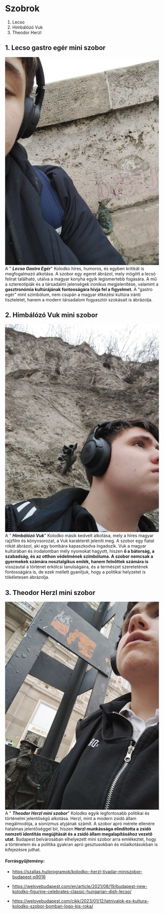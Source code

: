 # Szobrok
1. Lecso
2. Himbálózó Vuk
3. Theodor Herzl
## 1. **Lecso gastro egér mini szobor**
[![Egér](https://github.com/Balogh-Kristof/kolodko_project/blob/main/eger.jpg?raw=true "Egér")](https://github.com/Balogh-Kristof/kolodko_project/blob/main/eger.jpg "Egér")
A " ***Lecso Gastro Egér***" Kolodko híres, humoros, és egyben kritikát is megfogalmazó alkotása. A szobor egy egeret ábrázol, mely mögött a lecsó felirat található, utalva a magyar konyha egyik legismertebb fogására. A mű a sztereotípiák és a társadalmi jelenségek ironikus megjelenítése, valamint a **gasztronómia kultúrájának fontosságára hívja fel a figyelmet.** A "gastro egér" mint szimbólum, nem csupán a magyar étkezési kultúra iránti tiszteletet, hanem a modern társadalom fogyasztói szokásait is ábrázolja.

##  2. **Himbálózó Vuk mini szobor**
[![Vuk](https://github.com/Balogh-Kristof/kolodko_project/blob/main/vuk.jpg?raw=true "Vuk")](https://github.com/Balogh-Kristof/kolodko_project/blob/main/vuk.jpg "Vuk")
A " ***Himbálózó Vuk***" Kolodko másik kedvelt alkotása, mely a híres magyar rajzfilm és könyvsorozat, a Vuk karakterét jeleníti meg. A szobor egy fiatal rókát ábrázol, aki egy bombára kapaszkodva ingadozik. Vuk a magyar kultúrában és irodalomban mély nyomokat hagyott, hiszen **ő a bátorság, a szabadság, és az otthon védelmének szimbóluma. A szobor nemcsak a gyermekek számára nosztalgikus emlék, hanem felnőttek számára is** visszautal a történet erkölcsi tanulságaira, és a természet szeretetének fontosságára is, de ezek mellett gyanítjuk, hogy a politikai helyzetet is tökéletesen ábrázolja.

## 3. **Theodor Herzl mini szobor**
[![Herzl](https://github.com/Balogh-Kristof/kolodko_project/blob/main/herzl.jpg?raw=true "Herzl")](http:/https://github.com/Balogh-Kristof/kolodko_project/blob/main/herzl.jpg/ "Herzl")
A " ***Theodor Herzl mini szobor***" Kolodko egyik legfontosabb politikai és történelmi jelentőségű alkotása. Herzl, mint a modern zsidó állam megálmodója, a sionizmus atyjának számít. A szobor apró mérete ellenére hatalmas jelentőséggel bír, hiszen **Herzl munkássága elindította a zsidó nemzeti identitás megújítását és a zsidó állam megalapításához vezető utat**. Budapest belvárosában elhelyezett mini szobor arra emlékeztet, hogy a történelem és a politika gyakran apró gesztusokban és műalkotásokban is kifejezésre juthat.



#### Forrásgyűjtemény:
- https://szallas.hu/programok/kolodko:-herzl-tivadar-miniszobor-budapest-p9016

- https://welovebudapest.com/en/article/2021/08/19/budapest-new-kolodko-figurine-celebrates-classic-hungarian-dish-lecso/

- https://welovebudapest.com/cikk/2023/01/12/latnivalok-es-kultura-kolodko-szobor-bomban-logo-kis-roka/
